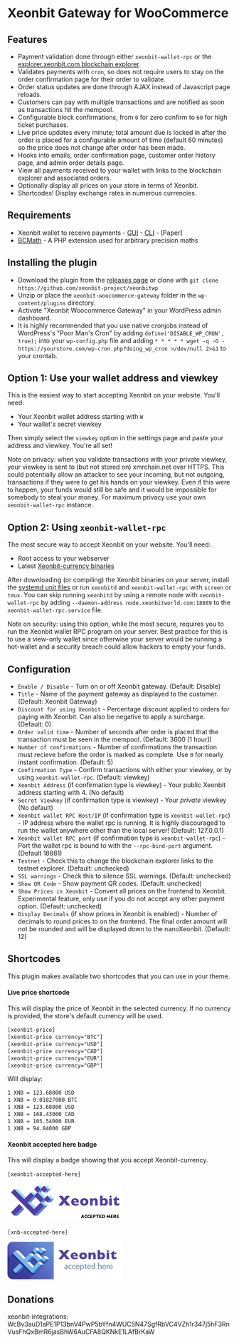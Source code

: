 # Xeonbit Gateway for WooCommerce

## Features

* Payment validation done through either `xeonbit-wallet-rpc` or the [explorer.xeonbit.com blockchain explorer](https://explorer.xeonbit.com).
* Validates payments with `cron`, so does not require users to stay on the order confirmation page for their order to validate.
* Order status updates are done through AJAX instead of Javascript page reloads.
* Customers can pay with multiple transactions and are notified as soon as transactions hit the mempool.
* Configurable block confirmations, from `0` for zero confirm to `60` for high ticket purchases.
* Live price updates every minute; total amount due is locked in after the order is placed for a configurable amount of time (default 60 minutes) so the price does not change after order has been made.
* Hooks into emails, order confirmation page, customer order history page, and admin order details page.
* View all payments received to your wallet with links to the blockchain explorer and associated orders.
* Optionally display all prices on your store in terms of Xeonbit.
* Shortcodes! Display exchange rates in numerous currencies.

## Requirements

* Xeonbit wallet to receive payments - [GUI](https://github.com/xeonbit-project/xeonbit-gui/releases) - [CLI](https://github.com/xeonbit-project/xeonbit/releases) - [Paper]
* [BCMath](http://php.net/manual/en/book.bc.php) - A PHP extension used for arbitrary precision maths

## Installing the plugin

* Download the plugin from the [releases page](https://github.com/xeonbit-project/xeonbitwp) or clone with `git clone https://github.com/xeonbit-project/xeonbitwp`
* Unzip or place the `xeonbit-woocommerce-gateway` folder in the `wp-content/plugins` directory.
* Activate "Xeonbit Woocommerce Gateway" in your WordPress admin dashboard.
* It is highly recommended that you use native cronjobs instead of WordPress's "Poor Man's Cron" by adding `define('DISABLE_WP_CRON', true);` into your `wp-config.php` file and adding `* * * * * wget -q -O - https://yourstore.com/wp-cron.php?doing_wp_cron >/dev/null 2>&1` to your crontab.

## Option 1: Use your wallet address and viewkey

This is the easiest way to start accepting Xeonbit on your website. You'll need:

* Your Xeonbit wallet address starting with `W`
* Your wallet's secret viewkey

Then simply select the `viewkey` option in the settings page and paste your address and viewkey. You're all set!

Note on privacy: when you validate transactions with your private viewkey, your viewkey is sent to (but not stored on) xmrchain.net over HTTPS. This could potentially allow an attacker to see your incoming, but not outgoing, transactions if they were to get his hands on your viewkey. Even if this were to happen, your funds would still be safe and it would be impossible for somebody to steal your money. For maximum privacy use your own `xeonbit-wallet-rpc` instance.

## Option 2: Using `xeonbit-wallet-rpc`

The most secure way to accept Xeonbit on your website. You'll need:

* Root access to your webserver
* Latest [Xeonbit-currency binaries](https://github.com/xeonbit-project/xeonbit/releases)

After downloading (or compiling) the Xeonbit binaries on your server, install the [systemd unit files](https://github.com/xeonbit-project/xeonbitwp/tree/master/assets/systemd-unit-files) or run `xeonbitd` and `xeonbit-wallet-rpc` with `screen` or `tmux`. You can skip running `xeonbitd` by using a remote node with `xeonbit-wallet-rpc` by adding `--daemon-address node.xeonbitworld.com:18889` to the `xeonbit-wallet-rpc.service` file.

Note on security: using this option, while the most secure, requires you to run the Xeonbit wallet RPC program on your server. Best practice for this is to use a view-only wallet since otherwise your server would be running a hot-wallet and a security breach could allow hackers to empty your funds.

## Configuration

* `Enable / Disable` - Turn on or off Xeonbit gateway. (Default: Disable)
* `Title` - Name of the payment gateway as displayed to the customer. (Default: Xeonbit Gateway)
* `Discount for using Xeonbit` - Percentage discount applied to orders for paying with Xeonbit. Can also be negative to apply a surcharge. (Default: 0)
* `Order valid time` - Number of seconds after order is placed that the transaction must be seen in the mempool. (Default: 3600 [1 hour])
* `Number of confirmations` - Number of confirmations the transaction must recieve before the order is marked as complete. Use `0` for nearly instant confirmation. (Default: 5)
* `Confirmation Type` - Confirm transactions with either your viewkey, or by using `xeonbit-wallet-rpc`. (Default: viewkey)
* `Xeonbit Address` (if confirmation type is viewkey) - Your public Xeonbit address starting with 4. (No default)
* `Secret Viewkey` (if confirmation type is viewkey) - Your *private* viewkey (No default)
* `Xeonbit wallet RPC Host/IP` (if confirmation type is `xeonbit-wallet-rpc`) - IP address where the wallet rpc is running. It is highly discouraged to run the wallet anywhere other than the local server! (Default: 127.0.0.1)
* `Xeonbit wallet RPC port` (if confirmation type is `xeonbit-wallet-rpc`) - Port the wallet rpc is bound to with the `--rpc-bind-port` argument. (Default 18881)
* `Testnet` - Check this to change the blockchain explorer links to the testnet explorer. (Default: unchecked)
* `SSL warnings` - Check this to silence SSL warnings. (Default: unchecked)
* `Show QR Code` - Show payment QR codes. (Default: unchecked)
* `Show Prices in Xeonbit` - Convert all prices on the frontend to Xeonbit. Experimental feature, only use if you do not accept any other payment option. (Default: unchecked)
* `Display Decimals` (if show prices in Xeonbit is enabled) - Number of decimals to round prices to on the frontend. The final order amount will not be rounded and will be displayed down to the nanoXeonbit. (Default: 12)

## Shortcodes

This plugin makes available two shortcodes that you can use in your theme.

#### Live price shortcode

This will display the price of Xeonbit in the selected currency. If no currency is provided, the store's default currency will be used.

```
[xeonbit-price]
[xeonbit-price currency="BTC"]
[xeonbit-price currency="USD"]
[xeonbit-price currency="CAD"]
[xeonbit-price currency="EUR"]
[xeonbit-price currency="GBP"]
```
Will display:
```
1 XNB = 123.68000 USD
1 XNB = 0.01827000 BTC
1 XNB = 123.68000 USD
1 XNB = 168.43000 CAD
1 XNB = 105.54000 EUR
1 XNB = 94.84000 GBP
```


#### Xeonbit accepted here badge

This will display a badge showing that you accept Xeonbit-currency.

`[xeonbit-accepted-here]`

![Xeonbit Accepted Here](/assets/images/xeonbit-accepted-here.png?raw=true "Xeonbit Accepted Here")

`[xnb-accepted-here]`

![XNB Accepted Here](/assets/images/XNB-accepted-here.jpg?raw=true "XNB Accepted Here")

## Donations

xeonbit-integrations: WcBv3auD1aPE1P13bnV4PwP5bYfn4WUC5N47SgfRbVC4VZh1r347j5hF3RnVusFhQxBmR6jasBhW6AuCFA8QKNkE1LAfBrKaW


